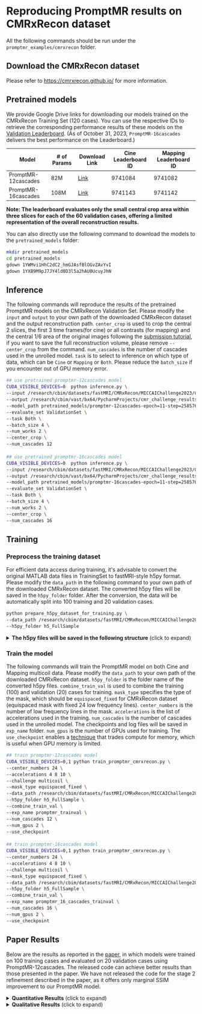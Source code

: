 # Reproducing PromptMR results on CMRxRecon dataset

All the following commands should be run under the `promptmr_examples/cmrxrecon` folder.

## Download the CMRxRecon dataset

Please refer to https://cmrxrecon.github.io/ for more information.

## Pretrained models

We provide Google Drive links for downloading our models trained on the CMRxRecon Training Set (120 cases). You can use the respective IDs to retrieve the corresponding performance results of these models on the [Validation Leaderboard](https://www.synapse.org/#!Synapse:syn51471091/wiki/622548). (As of October 31, 2023, `PromptMR-16cascades` delivers the best performance on the Leaderboard.)

| Model              |# of Params     |Download Link                                                                              | Cine Leaderboard ID   | Mapping Leaderboard ID |
|--------------------|----------------|-------------------------------------------------------------------------------------------|-----------------------|------------------------|
| PromptMR-12cascades|82M             |[Link](https://drive.google.com/file/d/1YWMvi1HhC2dC2_hmGJAsfBlOGvZAvYvI/view?usp=sharing) | 9741084               | 9741082                |
| PromptMR-16cascades|108M            |[Link](https://drive.google.com/file/d/1YXB9M9pJ7JY4ld0D3l5a2hAU0UcuyJhN/view?usp=sharing) | 9741143               | 9741142                |

**Note: The leaderboard evaluates only the small central crop area within three slices for each of the 60 validation cases, offering a limited representation of the overall reconstruction results.**

You can also directly use the following command to download the models to the `pretrained_models` folder:

```bash
mkdir pretrained_models
cd pretrained_models
gdown 1YWMvi1HhC2dC2_hmGJAsfBlOGvZAvYvI
gdown 1YXB9M9pJ7JY4ld0D3l5a2hAU0UcuyJhN
```

## Inference

The following commands will reproduce the results of the pretrained PromptMR models on the CMRxRecon Validation Set. Please modify the `input` and `output` to your own path of the downloaded CMRxRecon dataset and the output reconstruction path. `center_crop` is used to crop the central 2 slices, the first 3 time frames(for cine) or all contrasts (for mapping) and the central 1/6 area of the original images following the [submission tutorial](https://www.synapse.org/#!Synapse:syn51471091/wiki/622411), if you want to save the full reconstruction volume, please remove `--center_crop` from the command. `num_cascades` is the number of cascades used in the unrolled model. `task` is to select to inference on which type of data, which can be `Cine` or `Mapping` or `Both`. Please reduce the `batch_size` if you encounter out of GPU memory error.

```bash
## use pretrained promptmr-12cascades model 
CUDA_VISIBLE_DEVICES=0  python inference.py \
--input /research/cbim/datasets/fastMRI/CMRxRecon/MICCAIChallenge2023/ChallengeData/MultiCoil \
--output /research/cbim/vast/bx64/PycharmProjects/cmr_challenge_results/reproduce_promptmr_12_cascades_cmrxrecon \
--model_path pretrained_models/promptmr-12cascades-epoch=11-step=258576.ckpt \
--evaluate_set ValidationSet \
--task Both \
--batch_size 4 \
--num_works 2 \
--center_crop \
--num_cascades 12

## use pretrained promptmr-16cascades model 
CUDA_VISIBLE_DEVICES=0  python inference.py \
--input /research/cbim/datasets/fastMRI/CMRxRecon/MICCAIChallenge2023/ChallengeData/MultiCoil \
--output /research/cbim/vast/bx64/PycharmProjects/cmr_challenge_results/reproduce_promptmr_16cascades_cmrxrecon \
--model_path pretrained_models/promptmr-16cascades-epoch=11-step=258576.ckpt \
--evaluate_set ValidationSet \
--task Both \
--batch_size 4 \
--num_works 2 \
--center_crop \
--num_cascades 16
```

## Training

### Preprocess the training dataset

For efficient data access during training, it's advisable to convert the original MATLAB data files in TrainingSet to fastMRI-style h5py format. Please modify the `data_path` in the following command to your own path of the downloaded CMRxRecon dataset. The converted h5py files will be saved in the `h5py_folder` folder. After the conversion, the data will be automatically split into 100 training and 20 validation cases.

```bash
python prepare_h5py_dataset_for_training.py \
--data_path /research/cbim/datasets/fastMRI/CMRxRecon/MICCAIChallenge2023/ChallengeData/MultiCoil \
--h5py_folder h5_FullSample
```

<details>
<summary><strong>The h5py files will be saved in the following structure</strong> (click to expand) </summary>

```bash
/research/cbim/datasets/fastMRI/CMRxRecon/MICCAIChallenge2023/ChallengeData/MultiCoil
│   ├── Cine
│   │   ├── TrainingSet
│   │   │   ├── FullSample
│   │   │   ├── h5_FullSample
│   │   │   │   ├── train
│   │   │   │   │   ├── P001
│   │   │   │   │   │   ├── cine_lax.h5
│   │   │   │   │   │   ├── cine_sax.h5
│   │   │   │   │   ├── ...
│   │   │   │   │   ├── P100
│   │   │   │   ├── val
│   │   │   │   │   ├── P101
│   │   │   │   │   │   ├── cine_lax.h5
│   │   │   │   │   │   ├── cine_sax.h5
│   │   │   │   │   ├── ...
│   │   │   │   │   ├── P120
│   │   ├── ValidationSet
│   ├── Mapping
│   │   ├── TrainingSet
│   │   │   ├── FullSample
│   │   │   ├── h5_FullSample
│   │   │   │   ├── train
│   │   │   │   │   ├── P001
│   │   │   │   │   │   ├── T1map.h5
│   │   │   │   │   │   ├── T2map.h5
│   │   │   │   │   ├── ...
│   │   │   │   │   ├── P100
│   │   │   │   ├── val
│   │   │   │   │   ├── P101
│   │   │   │   │   │   ├── T1map.h5
│   │   │   │   │   │   ├── T2map.h5
│   │   │   │   │   ├── ...
│   │   │   │   │   ├── P120
│   │   ├── ValidationSet
```

</details>

### Train the model

The following commands will train the PromptMR model on both Cine and Mapping multicoil data. Please modify the `data_path` to your own path of the downloaded CMRxRecon dataset. `h5py_folder` is the folder name of the converted h5py files. `combine_train_val` is used to combine the training (100) and validation (20) cases for training. `mask_type` specifies the type of the mask, which should be `equispaced_fixed` for CMRxRecon dataset (equispaced mask with fixed 24 low frequency lines). `center_numbers` is the number of low frequency lines in the mask. `accelerations` is the list of accelerations used in the training. `num_cascades` is the number of cascades used in the unrolled model. The checkpoints and log files will be saved in `exp_name` folder. `num_gpus` is the number of GPUs used for training. The `use_checkpoint` enables a [technique](https://pytorch.org/docs/stable/checkpoint.html#torch.utils.checkpoint.checkpoint) that trades compute for memory, which is useful when GPU memory is limited.

```bash
## train promptmr-12cascades model
CUDA_VISIBLE_DEVICES=0,1 python train_promptmr_cmrxrecon.py \
--center_numbers 24 \
--accelerations 4 8 10 \
--challenge multicoil \
--mask_type equispaced_fixed \
--data_path /research/cbim/datasets/fastMRI/CMRxRecon/MICCAIChallenge2023/ChallengeData/MultiCoil \
--h5py_folder h5_FullSample \
--combine_train_val \
--exp_name promptmr_trainval \
--num_cascades 12 \
--num_gpus 2 \
--use_checkpoint

## train promptmr-16cascades model
CUDA_VISIBLE_DEVICES=0,1 python train_promptmr_cmrxrecon.py \
--center_numbers 24 \
--accelerations 4 8 10 \
--challenge multicoil \
--mask_type equispaced_fixed \
--data_path /research/cbim/datasets/fastMRI/CMRxRecon/MICCAIChallenge2023/ChallengeData/MultiCoil \
--h5py_folder h5_FullSample \
--combine_train_val \
--exp_name promptmr_16_cascades_trainval \
--num_cascades 16 \
--num_gpus 2 \
--use_checkpoint
```

## Paper Results

Below are the results as reported in the [paper](https://arxiv.org/abs/2309.13839), in which models were trained on 100 training cases and evaluated on 20 validation cases using PromptMR-12cascades. The released code can achieve better results than those presented in the paper. We have not released the code for the stage 2 refinement described in the paper, as it offers only marginal SSIM improvement to our PromptMR model.

<details>
<summary><strong>Quantitative Results</strong> (click to expand) </summary>

![CMRxRecon Quantitative Results](../../assets/cmrxrecon_quantitative.png)

</details>

<details>
<summary><strong>Qualitative Results</strong> (click to expand) </summary>

![CMRxRecon Qualitative Results](../../assets/cmrxrecon_qualitative_lax_2ch.png)
![CMRxRecon Qualitative Results](../../assets/cmrxrecon_qualitative_appendix_more.png)

</details>
